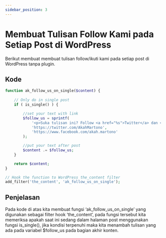 ```yaml
---
sidebar_position: 3
---
```


# Membuat Tulisan Follow Kami pada Setiap Post di WordPress

Berikut membuat membuat tulisan follow/ikuti kami pada setiap post di WordPress tanpa plugin.

## Kode
```php
function ak_follow_us_on_single($content) {
	
	// Only do in single post
	if ( is_single() ) {

		//set your text with link
		$follow_us = sprintf(
			'<p>Suka tulisan ini? Follow <a href="%s">Twitter</a> dan <a href="%s">Facebook</a> kami!',
			'https://twitter.com/AkahMartono',
			'https://www.facebook.com/akah.martono'
		);

		//put your text after post
		$content .= $follow_us;
	}

	return $content;  
}

// Hook the function to WordPress the_content filter
add_filter('the_content', 'ak_follow_us_on_single'); 
```

## Penjelasan

Pada kode di atas kita membuat fungsi ‘ak_follow_us_on_single’ yang digunakan sebagai filter hook ‘the_content’, pada fungsi tersebut kita memeriksa apakah saat ini sedang dalam halaman post menggunakan fungsi is_single(), jika kondisi terpenuhi maka kita menambah tulisan yang ada pada variabel $follow_us pada bagian akhir konten.